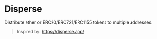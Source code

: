 # Disperse
Distribute ether or ERC20/ERC721/ERC1155 tokens to multiple addresses.

> Inspired by: https://disperse.app/

